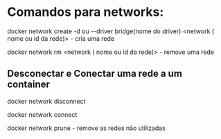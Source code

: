 # Comandos para networks:

docker network create -d ou --driver bridge(nome do driver) <network ( nome ou id da rede)> - cria uma rede

docker network rm <network ( nome ou id da rede)> - remove uma rede

## Desconectar e Conectar uma rede a um container

docker network disconnect <network> <container>

docker network connect <network> <container>

docker network prune - remove as redes não utilizadas